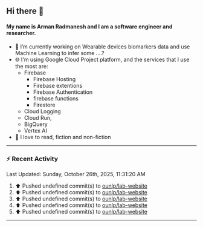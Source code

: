 ## Hi there 👋

#### My name is Arman Radmanesh and I am a software engineer and researcher.

- 🔭 I’m currently working on Wearable devices biomarkers data and use Machine Learning to infer some ....?
- 🌐 I'm using Google Cloud Project platform, and the services that I use the most are:
  - Firebase
     - Firebase Hosting
     - Firebase extentions 
     - Firebase Authentication
     - firebase functions
     - Firestore
  - Cloud Logging
  - Cloud Run,
  - BigQuery
  - Vertex AI
- 📖 I love to read, fiction and non-fiction

---

### :zap: Recent Activity

<!--START_SECTION:activity-->
<!--END_SECTION:activity-->

<!--RECENT_ACTIVITY:last_update-->
Last Updated: Sunday, October 26th, 2025, 11:31:20 AM
<!--RECENT_ACTIVITY:last_update_end-->

<!--RECENT_ACTIVITY:start-->
1. ⬆️ Pushed undefined commit(s) to [ounlp/lab-website](https://github.com/ounlp/lab-website)
2. ⬆️ Pushed undefined commit(s) to [ounlp/lab-website](https://github.com/ounlp/lab-website)
3. ⬆️ Pushed undefined commit(s) to [ounlp/lab-website](https://github.com/ounlp/lab-website)
4. ⬆️ Pushed undefined commit(s) to [ounlp/lab-website](https://github.com/ounlp/lab-website)
5. ⬆️ Pushed undefined commit(s) to [ounlp/lab-website](https://github.com/ounlp/lab-website)
<!--RECENT_ACTIVITY:end-->

---

<!--
**radmanesh/radmanesh** is a ✨ _special_ ✨ repository because its `README.md` (this file) appears on your GitHub profile.

Here are some ideas to get you started:

- 🔭 I’m currently working on ...
- 🌱 I’m currently learning ...
- 👯 I’m looking to collaborate on ...
- 🤔 I’m looking for help with ...
- 💬 Ask me about ...
- 📫 How to reach me: ...
- 😄 Pronouns: ...
- ⚡ Fun fact: ...
-->
